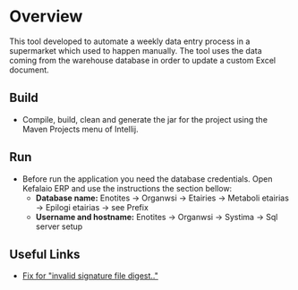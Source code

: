 # Overview
This tool developed to automate a weekly data entry process in a supermarket which used to happen manually. The tool uses the data coming from the warehouse database in order to update a custom Excel document.
 
## Build
 * Compile, build, clean and generate the jar for the project using the Maven Projects menu of Intellij.
 
## Run 
* Before run the application you need the database credentials. Open Kefalaio ERP and use the instructions the section bellow:          
    * **Database name:**  Enotites -> Organwsi -> Etairies -> Metaboli etairias -> Epilogi etairias -> see Prefix
    * **Username and hostname:** Enotites -> Organwsi -> Systima -> Sql server setup
            

## Useful Links
* [Fix for "invalid signature file digest.."](https://stackoverflow.com/questions/34855649/invalid-signature-file-digest-for-manifest-main-attributes-exception-while-tryin/34856095#34856095)

